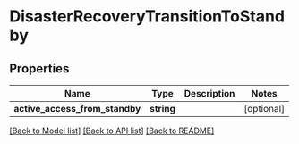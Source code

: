 # DisasterRecoveryTransitionToStandby

## Properties
Name | Type | Description | Notes
------------ | ------------- | ------------- | -------------
**active_access_from_standby** | **string** |  | [optional] 

[[Back to Model list]](../README.md#documentation-for-models) [[Back to API list]](../README.md#documentation-for-api-endpoints) [[Back to README]](../README.md)


